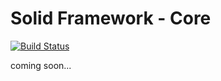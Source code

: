 # Solid Framework - Core

[![Build Status](https://travis-ci.org/solid-framework/core.svg?branch=master)](https://travis-ci.org/solid-framework/core)

coming soon...
